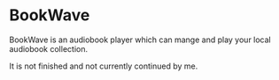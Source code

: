 # BookWave

BookWave is an audiobook player which can mange and play your local audiobook collection.

It is not finished and not currently continued by me.

